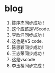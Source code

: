 # blog

1. 陈序杰同步成功！
2. 这个应该是VScode.
3. 李欣洋同步成功！
4. 这也是VS code.
5. 陈思颖同步成功!
6. 王志荣同步成功！
7. 这是vscode
8. 李玉檀同步完成！